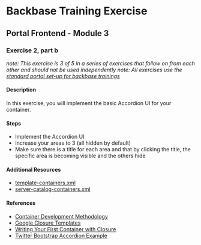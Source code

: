 # Backbase Training Exercise

## Portal Frontend - Module 3

### Exercise 2, part b

_note: This exercise is 3 of 5 in a series of exercises that follow on from each other and should not be used independently_
_note: All exercises use the [standard portal set-up for backbase trainings](https://my.backbase.com/resources/how-to-guides/getting-your-first-launchpad-based-portal-set-up/)_

#### Description

In this exercise, you will implement the basic Accordion UI for your container.

#### Steps

 - Implement the Accordion UI
 - Increase your areas to 3 (all hidden by default)
 - Make sure there is a title for each area and that by clicking the title, the specific area is becoming visible and the others hide

#### Additional Resources

 - [template-containers.xml](../../../../../config-info/import/template-containers.xml#L41-L59)
 - [server-catalog-containers.xml](../../../../../config-info/import/server-catalog-containers.xml#L59-L95)

#### References

 - [Container Development Methodology](https://my.backbase.com/resources/documentation/portal/5.5.1.0/devd_comp_cont.html)
 - [Google Closure Templates](https://my.backbase.com/resources/documentation/portal/5.5.1.0/devd_comp_cont_soyt.html)
 - [Writing Your First Container with Closure](https://my.backbase.com/resources/how-to-guides/writing-your-first-container-with-closure)
 - [Twitter Bootstrap Accordion Example](http://getbootstrap.com/javascript/#collapse-example-accordion)
